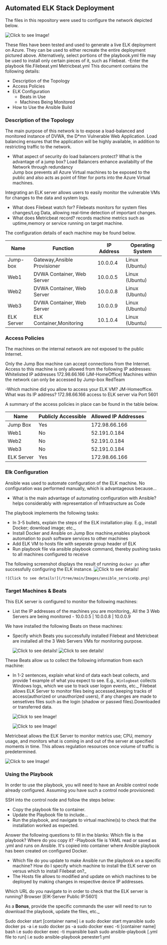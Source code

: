 ## Automated ELK Stack Deployment

The files in this repository were used to configure the network depicted below.

![Click to see Image!](/James-Mutaka/cloud-project1/blob/main/Images/James-Diagram_CloudNetworkSecurity.jpg)

These files have been tested and used to generate a live ELK deployment on Azure. They can be used to either recreate the entire deployment pictured above. Alternatively, select portions of the playbook.yml file may be used to install only certain pieces of it, such as Filebeat.
  -Enter the playbook file.Filebeat.yml
	                       Metricbeat.yml
This document contains the following details:
- Description of the Topology
- Access Policies
- ELK Configuration
  - Beats in Use
  - Machines Being Monitored
- How to Use the Ansible Build

### Description of the Topology
The main purpose of this network is to expose a load-balanced and monitored instance of DVWA, the D*mn Vulnerable Web Application.
Load balancing ensures that the application will be highly available, in addition to restricting traffic to the network.
-  What aspect of security do load balancers protect? What is the advantage of a jump box? 
   Load Balancers enhance availabilty of the Network through redundancy  
   Jump box prevents all Azure Virtual machines to be exposed to the public and also acts as point of filter for ports into the Azure Virtual machines.

Integrating an ELK server allows users to easily monitor the vulnerable VMs for changes to the data and system logs.
- What does Filebeat watch for? Filebeats monitors for system files changes/Log Data, allowing real-time detection of important changes.
- What does Metricbeat record? records machine metrics such as uptime,memory or service running on target machine.

The configuration details of each machine may be found below.

| Name      	|         Function 	       | IP Address    | Operating System |
|---------------|------------------------------|---------------|------------------|
|Jump-box   	| Gateway,Ansible Provisioner  | 10.0.0.4      | Linux  (Ubuntu)  |
| Web1    	| DVWA Container, Web Server   | 10.0.0.5      | Linux  (Ubuntu)  |
| Web2    	| DVWA Container, Web Server   | 10.0.0.8      | Linux	 (Ubuntu) |
| Web3    	| DVWA Container, Web Server   | 10.0.0.9      | Linux  (Ubuntu)  |
| ELK Server    | ELK Container,Monitoring     | 10.1.0.4      | Linux  (Ubuntu)  |

### Access Policies

The machines on the internal network are not exposed to the public Internet. 

Only the Jump Box machine can accept connections from the Internet. Access to this machine is only allowed from the following IP addresses:
Whitelisted IP addresses 172.98.66.166 (JM-HomeOffice)
Machines within the network can only be accessed by Jump-box RedTeam 

-Which machine did you allow to access your ELK VM? JM-Homeoffice. What was its IP 
address? 172.98.66.166 access to ELK server  via Port 5601

A summary of the access policies in place can be found in the table below.

| Name    	     | Publicly Accessible | Allowed IP Addresses |
|--------------------|---------------------|----------------------|
| Jump Box 	     | Yes                 |172.98.66.166         |
| Web1  	     | No                  |52.191.0.184          |
| Web2     	     | No                  |52.191.0.184          |
| Web3  	     | No                  |52.191.0.184          |
| ELK Server         | Yes                 |172.98.66.166         |

### Elk Configuration
Ansible was used to automate configuration of the ELK machine. No configuration was performed manually, which is advantageous because...
- What is the main advantage of automating configuration with Ansible? helps considerably with representation of Infrastructure as Code

 The playbook implements the following tasks:
- In 3-5 bullets, explain the steps of the ELK installation play. E.g., install Docker; download image; etc._
- Install Docker and Ansible on Jump Box machine,enables playbook automation to push software services to other machines
- Add ELK VM to hosts file with seperate group header of ELK
- Run playbook file via ansible playbook command, thereby pushing tasks to all machines configured to receive

The following screenshot displays the result of running `docker ps` after successfully configuring the ELK instance.
    ![Click to see details!](tree/main/Images/myansible.png)
    
    ![Click to see details!](/tree/main/Images/ansible_serviceUp.png)

### Target Machines & Beats
This ELK server is configured to monitor the following machines:
- List the IP addresses of the machines you are monitoring_
 All the 3 Web Servers are being monitored - 10.0.0.5 | 10.0.0.8 | 10.0.0.9

We have installed the following Beats on these machines:
- Specify which Beats you successfully installed
  Filebeat and Metricbeat are installed all the 3 Web Servers VMs for monitoring purpose.

    ![Click to see details!](tree/main/Images/Filebeat-Kibana_SnapshotCapture.png)
    ![Click to see details!](tree/main/Images/Metricbeat-Kibana_snapshot.png)

These Beats allow us to collect the following information from each machine:
- In 1-2 sentences, explain what kind of data each beat collects, and provide 1 example of what you expect to see. E.g., `Winlogbeat` collects Windows logs, which we use to track user logon events, etc._
 Filebeat allows ELK Server to monitor files being accessed,keeping tracks of access(authorized or unauthorized users),
 if any changes are made to sensetives files such as the login (shadow or passwd files).Downloaded or transferred data.

   ![Click to see Image!](tree/main/Images/Filebeat.png)
   
   ![Click to see Image!](tree/main/Images/Kibana_Logs.png)

 Metricbeat allows the ELK Server to monitor metrics use; CPU, memory usage, and monitors what is coming in and out of the server at specified moments in time. 
 This allows regulation resources once volume of traffic is predetermined. 

  ![Click to see Image!](tree/main/Images/metric_kibana.png)

### Using the Playbook
In order to use the playbook, you will need to have an Ansible control node already configured. Assuming you have such a control node provisioned: 

SSH into the control node and follow the steps below:
- Copy the playbook file to container.
- Update the Playbook file to include...
- Run the playbook, and navigate to virtual machine(s) to check that the installation worked as expected.

 Answer the following questions to fill in the blanks:
  Which file is the playbook? Where do you copy it?
  -Playbook file is YAML read or saved as .yml and runs on Ansible. It's copied into container where Ansible playbook has been created on configured Docker.

- Which file do you update to make Ansible run the playbook on a specific machine? How do I specify which machine to install the ELK server on versus which to install Filebeat on?_
- The Hosts file allows to modified and update on which machines to be deployed by making changes in respective device IP addresses.

 Which URL do you navigate to in order to check that the ELK server is running?
 Browser [ElK-Server Public IP:5601]
 
  As a **Bonus**, provide the specific commands the user will need to run to download the playbook, update the files, etc._
  
Sudo docker start [container name] i.e sudo docker start myansible
 sudo docker ps -a		    i.e  sudo docker ps -a
 sudo docker exec -ti [container name] bash  i.e sudo docker exec -ti myansible bash
 sudo ansible-playbook [.yml file to run] i.e sudo ansible-playbook penester1.yml
